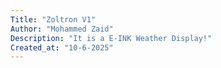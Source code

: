 ```yaml
---
Title: "Zoltron V1"
Author: "Mohammed Zaid"
Description: "It is a E-INK Weather Display!"
Created_at: "10-6-2025"
---
```



